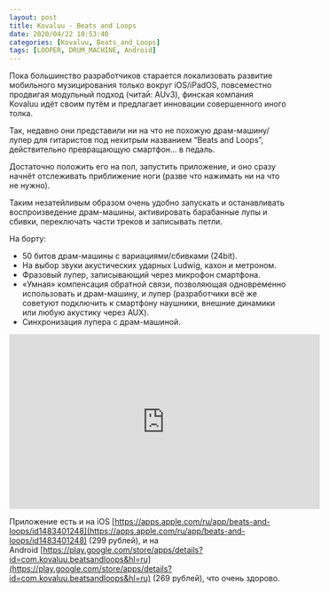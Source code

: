 ```yaml
---
layout: post
title: Kovaluu - Beats and Loops
date: 2020/04/22 10:53:40
categories: [Kovaluu, Beats_and_Loops]
tags: [LOOPER, DRUM_MACHINE, Android]
---
```

Пока большинство разработчиков старается локализовать развитие мобильного музицирования только вокруг iOS/iPadOS, повсеместно продвигая модульный подход (читай: AUv3), финская компания Kovaluu идёт своим путём и предлагает инновации совершенного иного толка.

Так, недавно они представили ни на что не похожую драм-машину/лупер для гитаристов под нехитрым названием “Beats and Loops”, действительно превращающую смартфон... в педаль.

Достаточно положить его на пол, запустить приложение, и оно сразу начнёт отслеживать приближение ноги (разве что нажимать ни на что не нужно).

Таким незатейливым образом очень удобно запускать и останавливать воспроизведение драм-машины, активировать барабанные лупы и сбивки, переключать части треков и записывать петли.

На борту:
* 50 битов драм-машины с вариациями/сбивками (24bit).
* На выбор звуки акустических ударных Ludwig, кахон и метроном.
* Фразовый лупер, записывающий через микрофон смартфона.
* «Умная» компенсация обратной связи, позволяющая одновременно использовать и драм-машину, и лупер (разработчики всё же советуют подключить к смартфону наушники, внешние динамики или любую акустику через AUX).
* Синхронизация лупера с драм-машиной.

<iframe width="560" height="315" src="https://www.youtube.com/embed/Mrmkjd6qbl4" title="YouTube video player" frameborder="0" allow="accelerometer; autoplay; clipboard-write; encrypted-media; gyroscope; picture-in-picture" allowfullscreen></iframe>

Приложение есть и на iOS [https://apps.apple.com/ru/app/beats-and-loops/id1483401248](https://apps.apple.com/ru/app/beats-and-loops/id1483401248) (299 рублей), и на Android [https://play.google.com/store/apps/details?id=com.kovaluu.beatsandloops&hl=ru](https://play.google.com/store/apps/details?id=com.kovaluu.beatsandloops&hl=ru) (269 рублей), что очень здорово.
